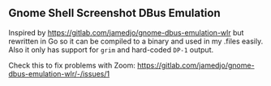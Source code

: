 ## Gnome Shell Screenshot DBus Emulation

Inspired by https://gitlab.com/jamedjo/gnome-dbus-emulation-wlr but rewritten in Go so it can be compiled to a binary and used in my .files easily. Also it only has support for `grim` and hard-coded `DP-1` output.

Check this to fix problems with Zoom: https://gitlab.com/jamedjo/gnome-dbus-emulation-wlr/-/issues/1
